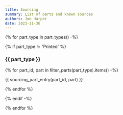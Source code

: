 ```yaml
---
title: Sourcing
summary: List of parts and known sources
authors: Jon Harper
date: 2023-11-30
---
```


{% for part_type in part_types() -%}

{% if part_type != 'Printed' %}

### {{ part_type }}

{% for part_id, part in filter_parts(part_type).items() -%}

{{ sourcing_part_entry(part_id, part) }}

<!-- #### {{ part_header(part_id, part.name) }}

{{ source_table(part) }} -->

{% endfor %}

{% endif -%}

{% endfor %}

